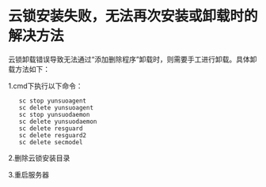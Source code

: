 # 云锁安装失败，无法再次安装或卸载时的解决方法

云锁卸载错误导致无法通过“添加删除程序”卸载时，则需要手工进行卸载。具体卸载方法如下：

1.cmd下执行以下命令：         
      
       sc stop yunsuoagent
       sc delete yunsuoagent
       sc stop yunsuodaemon
       sc delete yunsuodaemon
       sc delete resguard
       sc delete resguard2
       sc delete secmodel

2.删除云锁安装目录

3.重启服务器